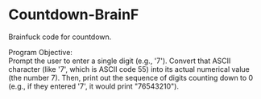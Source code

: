 # Countdown-BrainF
Brainfuck code for countdown.  

Program Objective:  
Prompt the user to enter a single digit (e.g., '7').
Convert that ASCII character (like '7', which is ASCII code 55) into its actual numerical value (the number 7).
Then, print out the sequence of digits counting down to 0 (e.g., if they entered '7', it would print "76543210").
